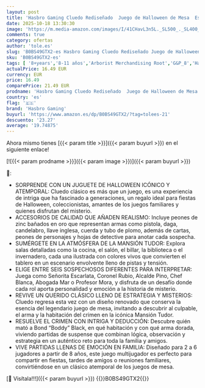 ```yaml
---
layout: post
title: 'Hasbro Gaming Cluedo Rediseñado  Juego de Halloween de Mesa  Estrategia y Acertijos  Tablero de Mansión Tudor  Personajes Clásicos  Fiestas en Familia  Regalos para Niños y Niñas a Partir de 8 Años'
date: 2025-10-18 13:30:30
image: 'https://m.media-amazon.com/images/I/41CHavL3n5L._SL500_._SL400_.jpg'
comments: true
category: ofertas
author: 'tole.es'
slug: 'B0BS49GTX2-es Hasbro Gaming Cluedo Rediseñado Juego de Halloween de Mesa...'
sku: 'B0BS49GTX2-es'
tags: [ '8+years','8-11 años','Arborist Merchandising Root','G&P_8','Hasbro banner 8+','Juego de mesa','Juegos de misterio','Juegos de tablero','Juegos y accesorios para juegos','Juguetes','Juguetes y juegos','Paid Social - CML Toys','Self Service','Special Features Stores','TLW selection','Tienda Juegos en Familia (Hasbro)','Top brands in Toys','b6d17eda-2c26-45ed-a098-453a9f96e839_0','b6d17eda-2c26-45ed-a098-453a9f96e839_101','b6d17eda-2c26-45ed-a098-453a9f96e839_2001','b6d17eda-2c26-45ed-a098-453a9f96e839_3601','b6d17eda-2c26-45ed-a098-453a9f96e839_6301','b6d17eda-2c26-45ed-a098-453a9f96e839_6901','b6d17eda-2c26-45ed-a098-453a9f96e839_801','b6d17eda-2c26-45ed-a098-453a9f96e839_8901','halloween','hasbro gaming','🇪🇸', ]
actualPrice: 16.49 EUR
currency: EUR
price: 16.49
comparePrice: 21.49 EUR
prodname: 'Hasbro Gaming Cluedo Rediseñado  Juego de Halloween de Mesa  Estrategia y Acertijos  Tablero de Mansión Tudor  Personajes Clásicos  Fiestas en Familia  Regalos para Niños y Niñas a Partir de 8 Años'
country: 'es'
flag: '🇪🇸'
brand: 'Hasbro Gaming'
buyurl: 'https://www.amazon.es/dp/B0BS49GTX2/?tag=tolees-21'
descuento: '23.27'
average: '19.74875'
---
```


Ahora mismo tienes [{{< param title >}}]({{< param buyurl >}}) en el siguiente enlace!

[![{{< param prodname >}}]({{< param image >}})]({{< param buyurl >}})

🔎:

- SORPRENDE CON UN JUGUETE DE HALLOWEEN ICÓNICO Y ATEMPORAL: Cluedo clásico es más que un juego, es una experiencia de intriga que ha fascinado a generaciones, un regalo ideal para fiestas de Halloween, coleccionistas, amantes de los juegos familiares y quienes disfrutan del misterio.
- ACCESORIOS DE CALIDAD QUE AÑADEN REALISMO: Incluye peones de zinc bañados en oro que representan armas como pistola, daga, candelabro, llave inglesa, cuerda y tubo de plomo, además de cartas, peones de personajes y hojas de detective para anotar cada sospecha.
- SUMÉRGETE EN LA ATMÓSFERA DE LA MANSIÓN TUDOR: Explora salas detalladas como la cocina, el salón, el billar, la biblioteca o el invernadero, cada una ilustrada con colores vivos que convierten el tablero en un escenario envolvente lleno de pistas y tensión.
- ELIGE ENTRE SEIS SOSPECHOSOS DIFERENTES PARA INTERPRETAR: Juega como Señorita Escarlata, Coronel Rubio, Alcalde Pino, Chef Blanca, Abogada Mar o Profesor Mora, y disfruta de un desafío donde cada rol aporta personalidad y emoción a la historia de misterio.
- REVIVE UN QUERIDO CLÁSICO LLENO DE ESTRATEGIA Y MISTERIOS: Cluedo regresa esta vez con un diseño renovado que conserva la esencia del legendario juego de mesa, invitando a descubrir al culpable, el arma y la habitación del crimen en la icónica Mansión Tudor.
- RESUELVE EL CRIMEN CON INTRIGA Y DEDUCCIÓN: Descubre quién mató a Bond “Boddy” Black, en qué habitación y con qué arma dorada, viviendo partidas de suspense que combinan lógica, observación y estrategia en un auténtico reto para toda la familia y amigos.
- VIVE PARTIDAS LLENAS DE EMOCIÓN EN FAMILIA: Diseñado para 2 a 6 jugadores a partir de 8 años, este juego multijugador es perfecto para compartir en fiestas, tardes de amigos o reuniones familiares, convirtiéndose en un clásico atemporal de los juegos de mesa.

[🛒 Visítala!!!]({{< param buyurl >}})
{{<world>}}B0BS49GTX2{{</world>}}
